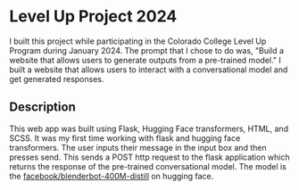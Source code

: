 # Level Up Project 2024
I built this project while participating in the Colorado College Level Up Program during January 2024. The prompt that I chose to do was, "Build a website that allows users to generate outputs from a pre-trained model." I built a website that allows users to interact with a conversational model and get generated responses.

## Description
This web app was built using Flask, Hugging Face transformers, HTML, and SCSS. It was my first time working with flask and hugging face transformers. The user inputs their message in the input box and then presses send. This sends a POST http request to the flask application which returns the response of the pre-trained conversational model. The model is the [facebook/blenderbot-400M-distill](https://huggingface.co/facebook/blenderbot-400M-distill?text=Hey+my+name+is+Julien%21+How+are+you%3F) on hugging face.
